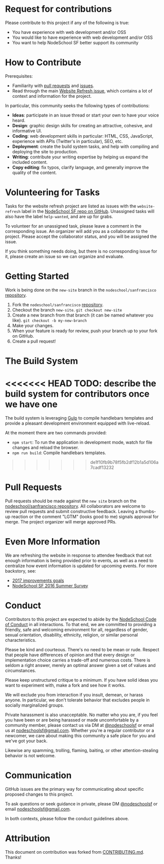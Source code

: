 # Request for contributions

Please contribute to this project if any of the following is true:
- You have experience with web development and/or OSS
- You would like to have experience with web development and/or OSS
- You want to help NodeSchool SF better support its community

# How to Contribute

Prerequisites:

- Familiarity with [pull requests](https://help.github.com/articles/using-pull-requests) and [issues](https://guides.github.com/features/issues/).
- Read through the main [Website Refresh issue](https://github.com/nodeschool/sanfrancisco/issues/172), which contains a lot of context and information for the project.

In particular, this community seeks the following types of contributions:

- **Ideas**: participate in an issue thread or start your own to have your voice heard.
- **Design**: graphic design skills for creating an attractive, cohesive, and informative UI.
- **Coding**: web development skills in particular: HTML, CSS, JavaScript, experience with APIs (Twitter's in particular), SEO, etc.
- **Deployment**: create the build system tasks, and help with compiling and deploying the site to production.
- **Writing**: contribute your writing expertise by helping us expand the included content.
- **Copy editing**: fix typos, clarify language, and generally improve the quality of the content.

# Volunteering for Tasks

Tasks for the website refresh project are listed as issues with the `website-refresh` label in the [NodeSchool SF repo on GitHub](https://github.com/nodeschool/sanfrancisco/issues?q=is%3Aopen+is%3Aissue+label%3Awebsite-refresh). Unassigned tasks will also have the label `help-wanted`, and are up for grabs.

To volunteer for an unassigned task, please leave a comment in the corresponding issue. An organizer will add you as a collaborator to the project. Please accept the collaborator status, and you will be assigned the issue.

If you think something needs doing, but there is no corresponding issue for it, please create an issue so we can organize and evaluate.

# Getting Started

Work is being done on the `new-site` branch in the `nodeschool/sanfrancisco` [repository](https://github.com/nodeschool/sanfrancisco).

1. Fork the `nodeschool/sanfrancisco` [repository](https://github.com/nodeschool/sanfrancisco).
1. Checkout the branch `new-site`. `git checkout new-site`
1. Create a new branch from that branch (it can be named whatever you like). `git checkout -b my-new-branch`
1. Make your changes.
1. When your feature is ready for review, push your branch up to your fork on GitHub.
1. Create a pull request!

# The Build System

<<<<<<< HEAD
**TODO:** describe the build system for contributors once we have one
=======
The build system is leveraging [Gulp](http://gulpjs.com/) to compile handlebars templates and provide a pleasant development environment equipped with live-reload.

At the moment there are two commands provided:

- `npm start`: To run the application in development mode, watch for file changes and reload the browser.
- `npm run build`: Compile handlebars templates.
>>>>>>> de1f10fb9b78f5fb2df12b1a5d106a7cadf13232

# Pull Requests

Pull requests should be made against the `new site` branch on the [nodeschool/sanfrancisco repository](https://github.com/nodeschool/sanfrancisco). All collaborators are welcome to review pull requests and submit constructive feedback. Leaving a thumbs-up reaction or the comment "LGTM" (looks good to me) signals approval for merge. The project organizer will merge approved PRs.

# Even More Information

We are refreshing the website in response to attendee feedback that not enough information is being provided prior to events, as well as a need to centralize how event information is updated for upcoming events. For more backstory, see:

- [2017 improvements goals](https://github.com/nodeschool/sanfrancisco/issues/171)
- [NodeSchool SF 2016 Summer Survey](https://github.com/nodeschool/sanfrancisco/issues/165)

# Conduct

Contributors to this project are expected to abide by the [NodeSchool Code of Conduct](https://github.com/nodeschool/sanfrancisco/blob/gh-pages/code-of-conduct.md) in all interactions. To that end, we are committed to providing a friendly, safe and welcoming environment for all, regardless of gender, sexual orientation, disability, ethnicity, religion, or similar personal characteristics.

Please be kind and courteous. There's no need to be mean or rude. Respect that people have differences of opinion and that every design or implementation choice carries a trade-off and numerous costs. There is seldom a right answer, merely an optimal answer given a set of values and circumstances.

Please keep unstructured critique to a minimum. If you have solid ideas you want to experiment with, make a fork and see how it works.

We will exclude you from interaction if you insult, demean, or harass anyone. In particular, we don't tolerate behavior that excludes people in socially marginalized groups.

Private harassment is also unacceptable. No matter who you are, if you feel you have been or are being harassed or made uncomfortable by a community member, please contact us via DM at [@nodeschoolsf](https://twitter.com/nodeschoolsf) or email us at nodeschoolsf@gmail.com. Whether you're a regular contributor or a newcomer, we care about making this community a safe place for you and we've got your back.

Likewise any spamming, trolling, flaming, baiting, or other attention-stealing behavior is not welcome.

# Communication

GitHub issues are the primary way for communicating about specific proposed
changes to this project.

To ask questions or seek guidance in private, please DM [@nodeschoolsf](https://twitter.com/nodeschoolsf) or email nodeschoolsf@gmail.com.

In both contexts, please follow the conduct guidelines above.

# Attribution

This document on contribution was forked from [CONTRIBUTING.md](https://github.com/jsdnxx/CONTRIBUTING.md). Thanks!
